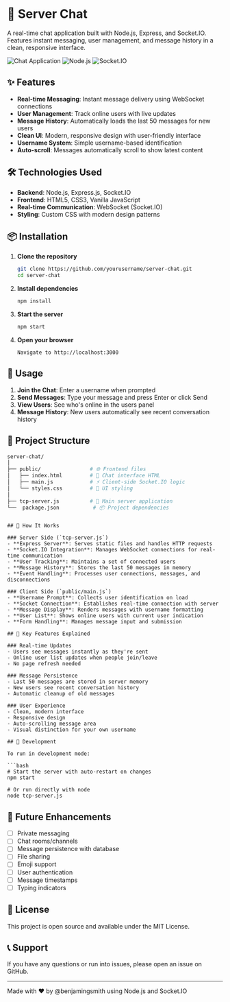 # 🚀 Server Chat

A real-time chat application built with Node.js, Express, and Socket.IO. Features instant messaging, user management, and message history in a clean, responsive interface.

![Chat Application](https://img.shields.io/badge/status-active-success.svg)
![Node.js](https://img.shields.io/badge/node-%3E%3D14.0.0-brightgreen.svg)
![Socket.IO](https://img.shields.io/badge/socket.io-4.8.1-blue.svg)

## ✨ Features

- **Real-time Messaging**: Instant message delivery using WebSocket connections
- **User Management**: Track online users with live updates
- **Message History**: Automatically loads the last 50 messages for new users
- **Clean UI**: Modern, responsive design with user-friendly interface
- **Username System**: Simple username-based identification
- **Auto-scroll**: Messages automatically scroll to show latest content

## 🛠️ Technologies Used

- **Backend**: Node.js, Express.js, Socket.IO
- **Frontend**: HTML5, CSS3, Vanilla JavaScript
- **Real-time Communication**: WebSocket (Socket.IO)
- **Styling**: Custom CSS with modern design patterns

## 📦 Installation

1. **Clone the repository**
   ```bash
   git clone https://github.com/yourusername/server-chat.git
   cd server-chat
   ```

2. **Install dependencies**
   ```bash
   npm install
   ```

3. **Start the server**
   ```bash
   npm start
   ```

4. **Open your browser**
   ```
   Navigate to http://localhost:3000
   ```

## 🎯 Usage

1. **Join the Chat**: Enter a username when prompted
2. **Send Messages**: Type your message and press Enter or click Send
3. **View Users**: See who's online in the users panel
4. **Message History**: New users automatically see recent conversation history

## 📁 Project Structure

```bash
server-chat/
│
├── public/                # 🌐 Frontend files
│   ├── index.html         # 📄 Chat interface HTML
│   ├── main.js            # ⚡ Client-side Socket.IO logic  
│   └── styles.css         # 🎨 UI styling
│
├── tcp-server.js          # 🚀 Main server application
└──  package.json           # 📦 Project dependencies
```
```

## 🔧 How It Works

### Server Side (`tcp-server.js`)
- **Express Server**: Serves static files and handles HTTP requests
- **Socket.IO Integration**: Manages WebSocket connections for real-time communication
- **User Tracking**: Maintains a set of connected users
- **Message History**: Stores the last 50 messages in memory
- **Event Handling**: Processes user connections, messages, and disconnections

### Client Side (`public/main.js`)
- **Username Prompt**: Collects user identification on load
- **Socket Connection**: Establishes real-time connection with server
- **Message Display**: Renders messages with username formatting
- **User List**: Shows online users with current user indication
- **Form Handling**: Manages message input and submission

## 🌟 Key Features Explained

### Real-time Updates
- Users see messages instantly as they're sent
- Online user list updates when people join/leave
- No page refresh needed

### Message Persistence
- Last 50 messages are stored in server memory
- New users see recent conversation history
- Automatic cleanup of old messages

### User Experience
- Clean, modern interface
- Responsive design
- Auto-scrolling message area
- Visual distinction for your own username

## 🚀 Development

To run in development mode:

```bash
# Start the server with auto-restart on changes
npm start

# Or run directly with node
node tcp-server.js
```

## 📝 Future Enhancements

- [ ] Private messaging
- [ ] Chat rooms/channels
- [ ] Message persistence with database
- [ ] File sharing
- [ ] Emoji support
- [ ] User authentication
- [ ] Message timestamps
- [ ] Typing indicators

## 📄 License

This project is open source and available under the MIT License.

## 📞 Support

If you have any questions or run into issues, please open an issue on GitHub.

---

Made with ❤️ by @benjamingsmith using Node.js and Socket.IO
